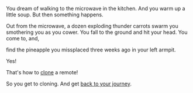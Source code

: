 You dream of walking to the microwave in the kitchen.
And you warm up a little soup. But then something happens.

Out from the microwave, a dozen exploding thunder carrots swarm you smothering you as you cower.
You fall to the ground and hit your head. You come to, and,

find the pineapple you missplaced three weeks ago in your left armpit.

Yes!

That's how to [clone](https://goo.gl/IqYvlE) a remote!

So you get to cloning. And get [back to your journey](../marshmallow.md).

